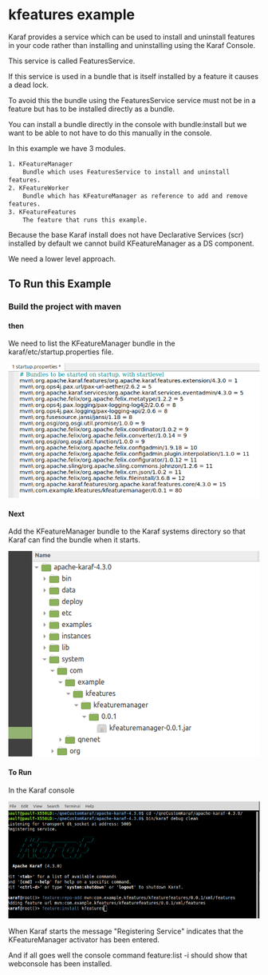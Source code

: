 # kfeatures example
Karaf provides a service which can be used to install and uninstall features in your code rather than installing and uninstalling using the Karaf Console.

This service is called FeaturesService.

If this service is used in a bundle that is itself installed by a feature  it causes a dead lock.

To avoid this the bundle using the FeaturesService service must not be in a feature but has to be installed directly as a bundle.

You can install a bundle directly in the console with bundle:install but we want to be able to not have to do this manually in the console.

In this example we have 3 modules.

    1. KFeatureManager
        Bundle which uses FeaturesService to install and uninstall features.
    2. KFeatureWorker
        Bundle which has KFeatureManager as reference to add and remove features. 
    3. KFeatureFeatures
        The feature that runs this example.

Because the base Karaf install does not have Declarative Services (scr) installed by default we cannot build KFeatureManager as a DS component.

We need a lower level approach.

## To Run this Example

### Build the project with maven
#### then

We need to list the KFeatureManager bundle in the karaf/etc/startup.properties file. 


![](assets/images/kfeatures-2.png)

#### Next 

Add the KFeatureManager bundle to the Karaf systems directory so that Karaf can find the bundle when it starts.


![](assets/images/kfeatures-1.png)

#### To Run

In the Karaf console

![](assets/images/kfeatures-3.png)

When Karaf starts the message "Registering Service" indicates that the KFeatureManager activator has been entered.

And if all goes well the console command feature:list -i should show that webconsole has been installed.




